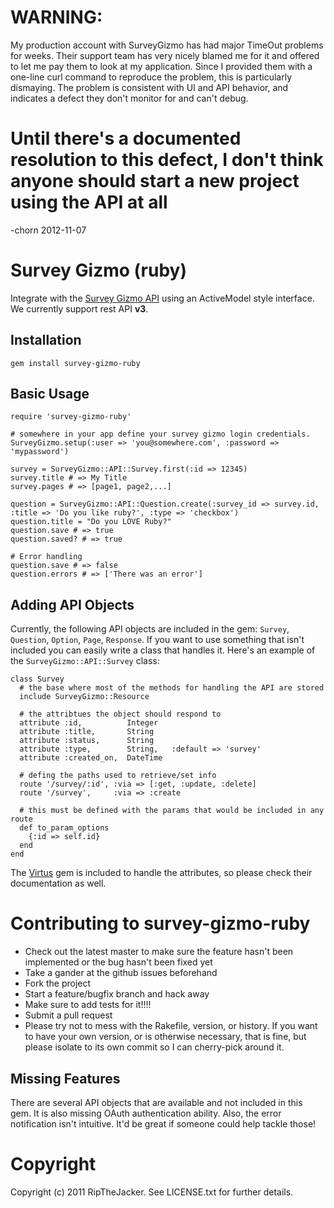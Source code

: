 # WARNING:

My production account with SurveyGizmo has had major TimeOut problems for weeks.  Their support team has very nicely blamed me for it and offered to let me pay them to look at my application.  Since I provided them with a one-line curl command to reproduce the problem, this is particularly dismaying.  The problem is consistent with UI and API behavior, and indicates a defect they don't monitor for and can't debug.

# Until there's a documented resolution to this defect, I don't think anyone should start a new project using the API at all

-chorn 2012-11-07


# Survey Gizmo (ruby)

Integrate with the [Survey Gizmo API](http://developer.surveygizmo.com/resources/rest-api-documentation-version-1-01/) using an ActiveModel style interface. We currently support rest API **v3**.

## Installation

    gem install survey-gizmo-ruby

## Basic Usage

	require 'survey-gizmo-ruby'
	
	# somewhere in your app define your survey gizmo login credentials.
	SurveyGizmo.setup(:user => 'you@somewhere.com', :password => 'mypassword')
	
	survey = SurveyGizmo::API::Survey.first(:id => 12345)
	survey.title # => My Title
	survey.pages # => [page1, page2,...]
	
	question = SurveyGizmo::API::Question.create(:survey_id => survey.id, :title => 'Do you like ruby?', :type => 'checkbox')
	question.title = "Do you LOVE Ruby?"
	question.save # => true
	question.saved? # => true
	
	# Error handling
	question.save # => false
	question.errors # => ['There was an error']
	
## Adding API Objects

Currently, the following API objects are included in the gem: `Survey`, `Question`, `Option`, `Page`, `Response`. If you want to use something that isn't included you can easily write a class that handles it. Here's an example of the `SurveyGizmo::API::Survey` class:

	class Survey
	  # the base where most of the methods for handling the API are stored
	  include SurveyGizmo::Resource
      
      # the attribtues the object should respond to
	  attribute :id,          Integer
	  attribute :title,       String
	  attribute :status,      String
	  attribute :type,        String,   :default => 'survey'
	  attribute :created_on,  DateTime
  
      # defing the paths used to retrieve/set info
	  route '/survey/:id', :via => [:get, :update, :delete]
	  route '/survey',     :via => :create
  		
      # this must be defined with the params that would be included in any route
	  def to_param_options
	    {:id => self.id}
	  end
	end

The [Virtus](https://github.com/solnic/virtus) gem is included to handle the attributes, so please check their documentation as well.

# Contributing to survey-gizmo-ruby
 
* Check out the latest master to make sure the feature hasn't been implemented or the bug hasn't been fixed yet
* Take a gander at the github issues beforehand
* Fork the project
* Start a feature/bugfix branch and hack away
* Make sure to add tests for it!!!!
* Submit a pull request
* Please try not to mess with the Rakefile, version, or history. If you want to have your own version, or is otherwise necessary, that is fine, but please isolate to its own commit so I can cherry-pick around it.

## Missing Features

There are several API objects that are available and not included in this gem. It is also missing OAuth authentication ability. Also, the error notification isn't intuitive. It'd be great if someone could help tackle those!


# Copyright

Copyright (c) 2011 RipTheJacker. See LICENSE.txt for
further details.

